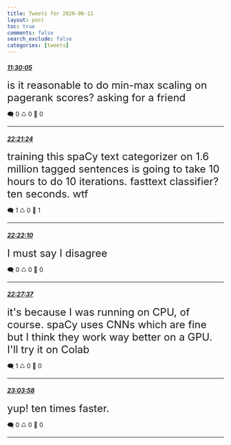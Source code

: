 ```yaml
---
title: Tweets for 2020-06-11
layout: post
toc: true
comments: false
search_exclude: false
categories: [tweets]
---
```



#### <a href = "https://twitter.com/deepfates/status/1271132608479391744">*11:30:05*</a>

<font size="5">is it reasonable to do min-max scaling on pagerank scores? asking for a friend</font>



🗨️ 0 ♺ 0 🤍  0   

---
    
#### <a href = "https://twitter.com/deepfates/status/1271296518578814976">*22:21:24*</a>

<font size="5">training this spaCy text categorizer on 1.6 million tagged sentences is going to take 10 hours to do 10 iterations. fasttext classifier? ten seconds. wtf</font>



🗨️ 1 ♺ 0 🤍  1   

---
    
#### <a href = "https://twitter.com/deepfates/status/1271296711755878401">*22:22:10*</a>

<font size="5">I must say I disagree</font>



🗨️ 0 ♺ 0 🤍  0   

---
    
#### <a href = "https://twitter.com/deepfates/status/1271298084484427779">*22:27:37*</a>

<font size="5">it's because I was running on CPU, of course. spaCy uses CNNs which are fine but I think they work way better on a GPU. I'll try it on Colab</font>



🗨️ 1 ♺ 0 🤍  0   

---
    
#### <a href = "https://twitter.com/deepfates/status/1271307230847987713">*23:03:58*</a>

<font size="5">yup! ten times faster.</font>



🗨️ 0 ♺ 0 🤍  0   

---
    
            


